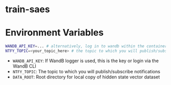 # train-saes

# Environment Variables
```sh
WANDB_API_KEY=... # alternatively, log in to wandb within the container.
NTFY_TOPIC=<your_topic_here> # the topic to which you will publish/subscribe notifications
```

  - `WANDB_API_KEY`: If WandB logger is used, this is the key or login via the WandB CLI
  - `NTFY_TOPIC`: The topic to which you will publish/subscribe notifications
  - `DATA_ROOT`: Root directory for local copy of hidden state vector dataset